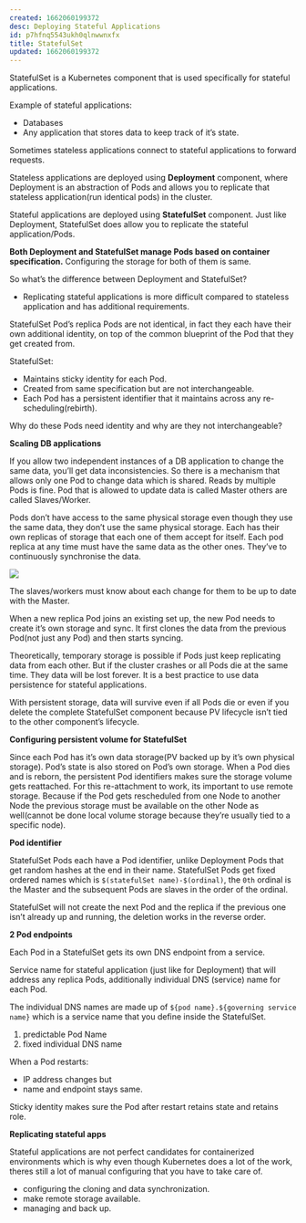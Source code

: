 ```yaml
---
created: 1662060199372
desc: Deploying Stateful Applications
id: p7hfnq5543ukh0qlnwwnxfx
title: StatefulSet
updated: 1662060199372
---
```

   
StatefulSet is a Kubernetes component that is used specifically for stateful applications.   
   
Example of stateful applications:   
   
   
- Databases   
- Any application that stores data to keep track of it’s state.   
   
Sometimes stateless applications connect to stateful applications to forward requests.   
   
Stateless applications are deployed using **Deployment** component, where Deployment is an abstraction of Pods and allows you to replicate that stateless application(run identical pods)  in the cluster.   
   
Stateful applications are deployed using **StatefulSet** component. Just like Deployment, StatefulSet does allow you to replicate the stateful application/Pods.   
   
**Both Deployment and StatefulSet manage Pods based on container specification.** Configuring the storage for both of them is same.   
   
So what’s the difference between Deployment and StatefulSet?   
   
   
- Replicating stateful applications is more difficult compared to stateless application and has additional requirements.   
   
StatefulSet Pod’s replica Pods are not identical, in fact they each have their own additional identity, on top of the common blueprint of the Pod that they get created from.   
   
StatefulSet:   
   
   
- Maintains sticky identity for each Pod.   
- Created from same specification but are not interchangeable.   
- Each Pod has a persistent identifier that it maintains across any re-scheduling(rebirth).   
   
Why do these Pods need identity and why are they not interchangeable?   
   
**Scaling DB applications**   
   
If you allow two independent instances of a DB application to change the same data, you’ll get data inconsistencies. So there is a mechanism that allows only one Pod to change data which is shared. Reads by multiple Pods is fine. Pod that is allowed to update data is called Master others are called Slaves/Worker.   
   
Pods don’t have access to the same physical storage even though they use the same data, they don’t use the same physical storage. Each has their own replicas of storage that each one of them accept for itself. Each pod replica at any time must have the same data  as the other ones.  They’ve to continuously synchronise the data.   
   
![](https://res.cloudinary.com/zubayr/image/upload/v1662070018/wiki/dkcvku99b1fujjk19p4o.png)   
   
   
The slaves/workers must know about each change for them to be up to date with the Master.   
   
When a new replica Pod joins an existing set up, the new Pod needs to create it’s own storage and sync. It first clones the data from the previous Pod(not just any Pod) and then starts syncing.   
   
Theoretically, temporary storage is possible if Pods just keep replicating data from each other. But if the cluster crashes or all Pods die at the same time. They data will be lost forever.  It is a best practice to use data persistence for stateful applications.   
   
With persistent storage, data will survive even if all Pods die or even if you delete the complete StatefulSet component because PV lifecycle isn’t tied to the other component’s lifecycle.   
   
**Configuring persistent volume for StatefulSet**   
   
Since each Pod has it’s own data storage(PV backed up by it’s own physical storage). Pod’s state is also stored on Pod’s own storage. When a Pod dies and is reborn, the persistent Pod identifiers makes sure the storage volume gets reattached. For this re-attachment to work, its important to use remote storage. Because if the Pod gets rescheduled from one Node to another Node the previous storage must be available on the other Node as well(cannot be done local volume storage because they’re usually tied to a specific node).   
   
**Pod identifier**   
   
StatefulSet Pods each have a Pod identifier, unlike Deployment Pods that get random hashes at the end in their name. StatefulSet Pods get fixed ordered names which is `$(statefulSet name)-$(ordinal)`, the `0th` ordinal is the Master and the subsequent Pods are slaves in the order of the ordinal.    
   
StatefulSet will not create the next Pod and the replica if the previous one isn’t already up and running, the deletion works in the reverse order.   
   
**2 Pod endpoints**   
   
Each Pod in a StatefulSet gets its own DNS endpoint from a service.   
   
Service name for stateful application (just like for Deployment) that will address any replica Pods, additionally individual DNS (service) name for each Pod.   
   
The individual DNS names are made up of `${pod name}.${governing service name}` which is a service name that you define inside the StatefulSet.   
   
1. predictable Pod Name   
2. fixed individual DNS name   
   
When a Pod restarts:   
   
   
- IP address changes but   
- name and endpoint stays same.    
   
Sticky identity makes sure the Pod after restart retains state and retains role.   
   
   
**Replicating stateful apps**   
   
Stateful applications are not perfect candidates for containerized environments which is why even though Kubernetes does a lot of the work, theres still a lot of manual configuring that you have to take care of.   
   
   
- configuring the cloning and data synchronization.   
- make remote storage available.   
- managing and back up.